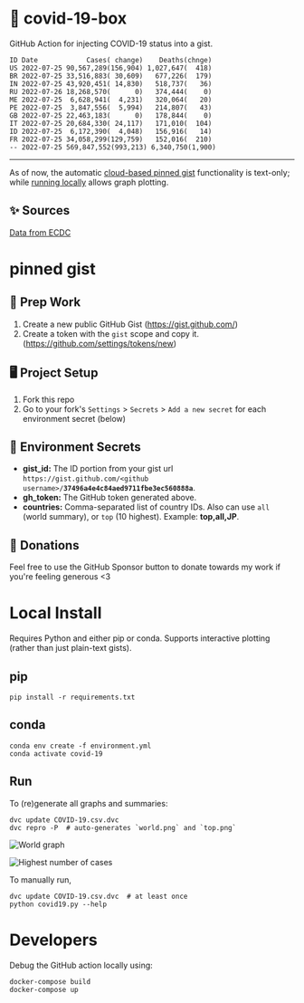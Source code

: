 # 🏥 covid-19-box

GitHub Action for injecting COVID-19 status into a gist.

```
ID Date            Cases( change)    Deaths(chnge)
US 2022-07-25 90,567,289(156,904) 1,027,647(  418)
BR 2022-07-25 33,516,883( 30,609)   677,226(  179)
IN 2022-07-25 43,920,451( 14,830)   518,737(   36)
RU 2022-07-26 18,268,570(      0)   374,444(    0)
ME 2022-07-25  6,628,941(  4,231)   320,064(   20)
PE 2022-07-25  3,847,556(  5,994)   214,807(   43)
GB 2022-07-25 22,463,183(      0)   178,844(    0)
IT 2022-07-25 20,684,330( 24,117)   171,010(  104)
ID 2022-07-25  6,172,390(  4,048)   156,916(   14)
FR 2022-07-25 34,058,299(129,759)   152,016(  210)
-- 2022-07-25 569,847,552(993,213) 6,340,750(1,900)
```

---

As of now, the automatic [cloud-based pinned gist](#pinned-gist) functionality is text-only;
while [running locally](#local-install) allows graph plotting.

## ✨ Sources

[Data from ECDC](https://www.ecdc.europa.eu/en/publications-data/download-todays-data-geographic-distribution-covid-19-cases-worldwide)

# pinned gist

## 🎒 Prep Work
1. Create a new public GitHub Gist (https://gist.github.com/)
1. Create a token with the `gist` scope and copy it. (https://github.com/settings/tokens/new)

## 🖥 Project Setup
1. Fork this repo
1. Go to your fork's `Settings` > `Secrets` > `Add a new secret` for each environment secret (below)

## 🤫 Environment Secrets
- **gist_id:** The ID portion from your gist url `https://gist.github.com/<github username>/`**`37496a4e4c84aed9711fbe3ec560888a`**.
- **gh_token:** The GitHub token generated above.
- **countries:** Comma-separated list of country IDs. Also can use `all` (world summary), or `top` (10 highest). Example: **top,all,JP**.

## 💸 Donations

Feel free to use the GitHub Sponsor button to donate towards my work if you're feeling generous <3

# Local Install

Requires Python and either pip or conda. Supports interactive plotting (rather than just plain-text gists).

## pip

```
pip install -r requirements.txt
```

## conda

```
conda env create -f environment.yml
conda activate covid-19
```

## Run

To (re)generate all graphs and summaries:

```
dvc update COVID-19.csv.dvc
dvc repro -P  # auto-generates `world.png` and `top.png`
```

![World graph](world.png)

![Highest number of cases](top.png)

To manually run,

```
dvc update COVID-19.csv.dvc  # at least once
python covid19.py --help
```

# Developers

Debug the GitHub action locally using:

```
docker-compose build
docker-compose up
```
